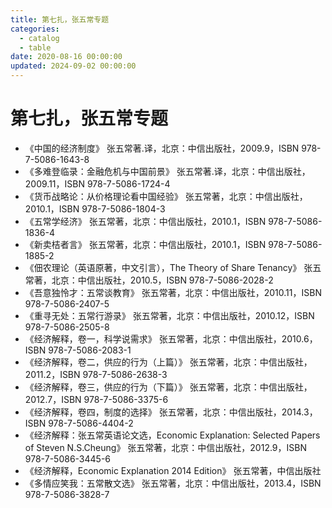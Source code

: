 ```yaml
---
title: 第七扎，张五常专题
categories:
  - catalog
  - table
date: 2020-08-16 00:00:00
updated: 2024-09-02 00:00:00
---
```


# 第七扎，张五常专题 #

- 《中国的经济制度》 张五常著.译，北京：中信出版社，2009.9，ISBN 978-7-5086-1643-8
- 《多难登临录：金融危机与中国前景》 张五常著.译，北京：中信出版社，2009.11，ISBN 978-7-5086-1724-4
- 《货币战略论：从价格理论看中国经验》 张五常著，北京：中信出版社，2010.1，ISBN 978-7-5086-1804-3
- 《五常学经济》 张五常著，北京：中信出版社，2010.1，ISBN 978-7-5086-1836-4
- 《新卖桔者言》 张五常著，北京：中信出版社，2010.1，ISBN 978-7-5086-1885-2
- 《佃农理论（英语原著，中文引言），The Theory of Share Tenancy》 张五常著，北京：中信出版社，2010.5，ISBN 978-7-5086-2028-2
- 《吾意独怜才：五常谈教育》 张五常著，北京：中信出版社，2010.11，ISBN 978-7-5086-2407-5
- 《重寻无处：五常行游录》 张五常著，北京：中信出版社，2010.12，ISBN 978-7-5086-2505-8
- 《经济解释，卷一，科学说需求》 张五常著，北京：中信出版社，2010.6，ISBN 978-7-5086-2083-1
- 《经济解释，卷二，供应的行为（上篇）》 张五常著，北京：中信出版社，2011.2，ISBN 978-7-5086-2638-3
- 《经济解释，卷三，供应的行为（下篇）》 张五常著，北京：中信出版社，2012.7，ISBN 978-7-5086-3375-6
- 《经济解释，卷四，制度的选择》 张五常著，北京：中信出版社，2014.3，ISBN 978-7-5086-4404-2
- 《经济解释：张五常英语论文选，Economic Explanation: Selected Papers of Steven N.S.Cheung》 张五常著，北京：中信出版社，2012.9，ISBN 978-7-5086-3445-6
- 《经济解释，Economic Explanation 2014 Edition》 张五常著，中信出版社
- 《多情应笑我：五常散文选》 张五常著，北京：中信出版社，2013.4，ISBN 978-7-5086-3828-7
